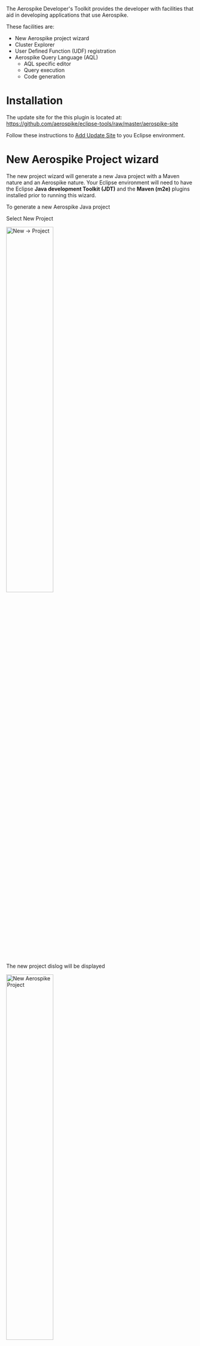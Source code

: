 The Aerospike Developer's Toolkit provides the developer with facilities that aid in developing applications that use Aerospike.

These facilities are:
* New Aerospike project wizard
* Cluster Explorer
* User Defined Function (UDF) registration
* Aerospike Query Language (AQL)
	* AQL specific editor
	* Query execution
	* Code generation
	

# Installation
The update site for the this plugin is located at: https://github.com/aerospike/eclipse-tools/raw/master/aerospike-site 

Follow these instructions to [Add Update Site](http://help.eclipse.org/kepler/index.jsp?topic=/org.eclipse.platform.doc.user/tasks/tasks-127.htm) to you Eclipse environment.

# New Aerospike Project wizard

The new project wizard will generate a new Java project with a Maven nature and an Aerospike nature. Your Eclipse environment will need to have the Eclipse **Java development Toolkit (JDT)** and the **Maven (m2e)** plugins installed prior to running this wizard.

To generate a new Aerospike Java project

Select New Project

<img src="assets/eclipse_new_project.png" alt="New -> Project" width="50%" height="50%"/>

The new project dislog will be displayed

<img src="assets/eclipse_new_project_dialog_aerospike.png" alt="New Aerospike Project" width="50%" height="50%"/>

then Expand the Aerospike category, and select `New Aerospike Project`

<img src="assets/eclipse_new_project_dialog_aerospike.png" alt="New Aerospike Project" width="50%" height="50%"/>


The New Aerospike project wizard will start and display the Aerospike properties page

<img src="assets/eclipse_new_project_aerospike_properties.png" alt="Enter the Aerospike properties" width="50%" height="50%"/>

* **Project Name** - The name of the Eclipse project and the Maven project name.
* **Artifact ID** - Tne Maven artifact ID
* **Version** - The Maven version
* **Main Class** - The name of the Java main class
* **Author** - The project author in the Maven POM.
* **email** - Email address of the author in the Maven POM
* **Seed Node** - A node address in the Aerospike cluster. This will be stored in the projects persistent properties and used for connections to the Aerospike cluster
* **Port** - The port used by the seed node 

Enter the properties and click `Finish`

After the project has been generated, Right click on the project in the Explorer and update the Maven project. This will download the required Maven dependencies and rebuild the project.
 
<img src="assets/eclipse_update_maven.png" alt="Enter the Aerospike properties" width="50%" height="50%"/>
  
# Cluster Explorer

The cluster connection details, of seed node and port, are stored in persistent properties attached to the project. 

<img src="assets/eclipse_aerospike_properties.png" alt="Figure 1" width="50%" height="50%"/>
 
* **Seed Node** - A node address in the Aerospike cluster. This will be stored in the projects persistent properties and used for connections to the Aerospike cluster
* **Port** - The port used by the seed node 
* **UDF Directory** - The directory where the User Defined Function are located. This directory is relative to the project root. The local client will look for UDFs here.
* **Generation Directory** - The directory where the source code will be generated from AQL.


The cluster explorer adds Aerospike specific elements to the Explorer tree:

<img src="assets/eclipse_cluster_explorer.png" alt="Figure 2" width="50%" height="50%"/>


**Note:**
These extensions are not visible in the Java Package Explorer (JDT limitation)



# User Defined Functions (UDFs)

User Defined Function need to be registered with the cluster before they are available for use. During development, you may need to frequently register UDF packages with your development cluster as you make additions and modifications.

To do this, simply right-click, in the Explorer, on the Lua file containing the UDF package. Select the popup menu `Register UDF`

<img src="assets/eclipse_register_udf.png" alt="Figure 3" width="50%" height="50%"/>

The UDF package will be registered with the cluster configured in the `Properties` page.


# Aerospike Query Language
Aerospike Query Language (aql) is an SQL-like language that is specific to Aerospike, it is easy to learn because of its similarity to SQL 

## AQL Editor
The AQL editor provides color syntax highlighting of the language elements, plus error checking when the AQL file is saved.

## Query Execution
An AQL file can be directly executed on the cluster configured.
Right-click on the aql file and select `Execute AQL`. The output from the cluster will be displayed in the console view.

<img src="assets/eclipse_aql_menu.png" alt="Figure 4" width="50%" height="50%"/>


## Code Generation
You can translate the AQL statements int the semantic equivalent Java code. To generate a Java class, Right-click on `Generate Java`. A new class, with the same name as the AQL file, will be generated and stored in the `Generation` folder. The location of this folder is configured in the Aerospike properties.

This AQL code: 

<img src="assets/eclipse_aql_editor.png" alt="Figure 5" width="50%" height="50%"/>

Will generate this Java code:

<img src="assets/eclipse_exported_java.png" alt="iFigure 6" width="50%" height="50%"/>


The class is immediately runnable, and it can be a start to build on.

# Source Code

The source code is available on GitHub at: https://github.com/aerospike/eclipse-tools

```bash
git clone https://github.com/aerospike/eclipse-tools.git
```



